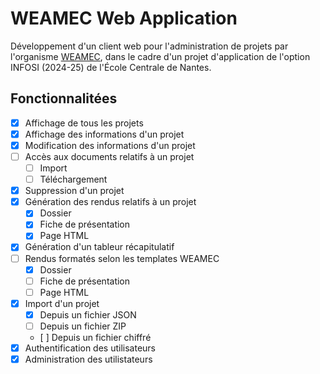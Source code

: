 # WEAMEC Web Application

Développement d'un client web pour l'administration de projets par l'organisme [WEAMEC](https://www.weamec.fr), dans le cadre d'un projet d'application de l'option INFOSI (2024-25) de l'École Centrale de Nantes.

## Fonctionnalitées

- [x] Affichage de tous les projets
- [x] Affichage des informations d'un projet
- [x] Modification des informations d'un projet
- [ ] Accès aux documents relatifs à un projet
    - [ ] Import
    - [ ] Téléchargement
- [x] Suppression d'un projet
- [x] Génération des rendus relatifs à un projet
    - [x] Dossier
    - [x] Fiche de présentation
    - [x] Page HTML
- [x] Génération d'un tableur récapitulatif
- [ ] Rendus formatés selon les templates WEAMEC
    - [x] Dossier
    - [ ] Fiche de présentation
    - [ ] Page HTML
- [x] Import d'un projet 
    - [x] Depuis un fichier JSON
    - [ ] Depuis un fichier ZIP
    - [ ] Depuis un fichier chiffré
- [x] Authentification des utilisateurs
- [x] Administration des utilistateurs
